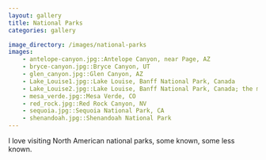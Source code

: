 ```yaml
---
layout: gallery
title: National Parks
categories: gallery

image_directory: /images/national-parks
images:
    - antelope-canyon.jpg::Antelope Canyon, near Page, AZ 
    - bryce-canyon.jpg::Bryce Canyon, UT
    - glen_canyon.jpg::Glen Canyon, AZ
    - Lake_Louise1.jpg::Lake Louise, Banff National Park, Canada
    - Lake_Louise2.jpg::Lake Louise, Banff National Park, Canada; the most beautiful place on Earth
    - mesa_verde.jpg::Mesa Verde, CO
    - red_rock.jpg::Red Rock Canyon, NV
    - sequoia.jpg::Sequoia National Park, CA
    - shenandoah.jpg::Shenandoah National Park
---
```


I love visiting North American national parks, some known, some less known.
